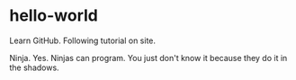 # hello-world
Learn GitHub. Following tutorial on site. 

Ninja. Yes. Ninjas can program. You just don't know it because they do it in the shadows. 
